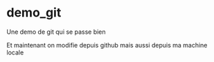 # demo_git
Une demo de git qui se passe bien


Et maintenant on modifie depuis github
mais aussi depuis ma machine locale
